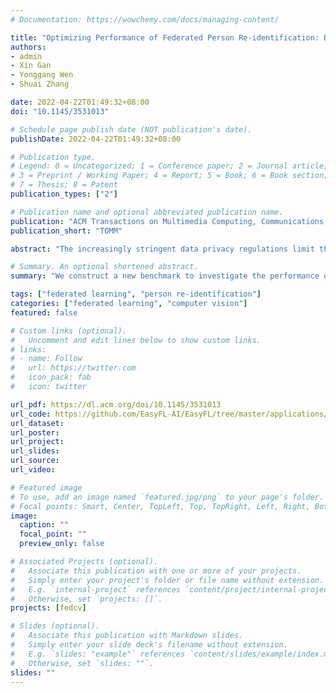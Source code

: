 ```yaml
---
# Documentation: https://wowchemy.com/docs/managing-content/

title: "Optimizing Performance of Federated Person Re-identification: Benchmarking and Analysis"
authors: 
- admin
- Xin Gan
- Yonggang Wen
- Shuai Zhang

date: 2022-04-22T01:49:32+08:00
doi: "10.1145/3531013"

# Schedule page publish date (NOT publication's date).
publishDate: 2022-04-22T01:49:32+08:00

# Publication type.
# Legend: 0 = Uncategorized; 1 = Conference paper; 2 = Journal article;
# 3 = Preprint / Working Paper; 4 = Report; 5 = Book; 6 = Book section;
# 7 = Thesis; 8 = Patent
publication_types: ["2"]

# Publication name and optional abbreviated publication name.
publication: "ACM Transactions on Multimedia Computing, Communications, and Applications (TOMM)"
publication_short: "TOMM"

abstract: "The increasingly stringent data privacy regulations limit the development of person re-identification (ReID) because person ReID training requires centralizing an enormous amount of data that contains sensitive personal information. To address this problem, we introduce federated person re-identification (FedReID) — implementing federated learning, an emerging distributed training method, to person ReID. FedReID preserves data privacy by aggregating model updates, instead of raw data, from clients to a central server. Furthermore, we optimize the performance of FedReID under statistical heterogeneity via benchmark analysis. We first construct a benchmark with an enhanced algorithm, two architectures, and nine person ReID datasets with large variances to simulate the real-world statistical heterogeneity. The benchmark results present insights and bottlenecks of FedReID under statistical heterogeneity, including challenges in convergence and poor performance on datasets with large volumes. Based on these insights, we propose three optimization approaches: (1) We adopt knowledge distillation to facilitate the convergence of FedReID by better transferring knowledge from clients to the server; (2) We introduce client clustering to improve the performance of large datasets by aggregating clients with similar data distributions; (3) We propose cosine distance weight to elevate performance by dynamically updating the weights for aggregation depending on how well models are trained in clients. Extensive experiments demonstrate that these approaches achieve satisfying convergence with much better performance on all datasets. We believe that FedReID will shed light on implementing and optimizing federated learning on more computer vision applications."

# Summary. An optional shortened abstract.
summary: "We construct a new benchmark to investigate the performance of federated person re-identification (FedReID), which contains nine datasets with different volumes sourced from different domains to simulate the heterogeneous situation in reality. The benchmark analysis reveals the bottlenecks of FedReID under the real-world scenario, including poor performance of large datasets caused by unbalanced weights in model aggregation and challenges in convergence. To address these issues, we propose three optimization methods: 1) We adopt knowledge distillation to facilitate the convergence of FedReID by better transferring knowledge from clients to the server; 2) We introduce client clustering to improve the performance of large datasets by aggregating clients with similar data distributions; 3) We propose cosine distance weight to elevate performance by dynamically updating the weights for aggregation depending on how well models are trained in clients."

tags: ["federated learning", "person re-identification"]
categories: ["federated learning", "computer vision"]
featured: false

# Custom links (optional).
#   Uncomment and edit lines below to show custom links.
# links:
# - name: Follow
#   url: https://twitter.com
#   icon_pack: fab
#   icon: twitter

url_pdf: https://dl.acm.org/doi/10.1145/3531013
url_code: https://github.com/EasyFL-AI/EasyFL/tree/master/applications/fedreid
url_dataset:
url_poster:
url_project:
url_slides:
url_source:
url_video:

# Featured image
# To use, add an image named `featured.jpg/png` to your page's folder. 
# Focal points: Smart, Center, TopLeft, Top, TopRight, Left, Right, BottomLeft, Bottom, BottomRight.
image:
  caption: ""
  focal_point: ""
  preview_only: false

# Associated Projects (optional).
#   Associate this publication with one or more of your projects.
#   Simply enter your project's folder or file name without extension.
#   E.g. `internal-project` references `content/project/internal-project/index.md`.
#   Otherwise, set `projects: []`.
projects: [fedcv]

# Slides (optional).
#   Associate this publication with Markdown slides.
#   Simply enter your slide deck's filename without extension.
#   E.g. `slides: "example"` references `content/slides/example/index.md`.
#   Otherwise, set `slides: ""`.
slides: ""
---
```

